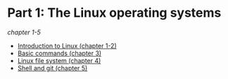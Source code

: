 # Part 1: The Linux operating systems
*chapter 1-5*

* [Introduction to Linux (chapter 1-2)](./IntroductionToLinux.md)
* [Basic commands (chapter 3)](./BasicCommands.md)
* [Linux file system (chapter 4)](./FileSystem.md)
* [Shell and git (chapter 5)](./ShellAndGit.md)